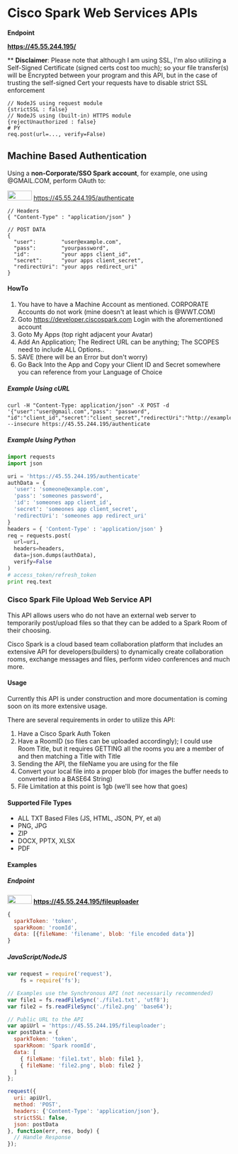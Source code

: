 # Cisco Spark Web Services APIs

__Endpoint__

__https://45.55.244.195/__

** __Disclaimer__: Please note that although I am using SSL, I'm also utilizing a Self-Signed Certificate (signed certs cost too much); so your file transfer(s) will be Encrypted between your program and this API, but in the case of trusting the self-signed Cert your requests have to disable strict SSL enforcement

```
// NodeJS using request module
{strictSSL : false}
// NodeJS using (built-in) HTTPS module
{rejectUnauthorized : false}
# PY
req.post(url=..., verify=False)
```

## Machine Based Authentication

Using a __non-Corporate/SSO Spark account__, for example, one using @GMAIL.COM, perform OAuth to:

<img src='http://citydilse.com/images/pr.jpg' width=55 height=22> https://45.55.244.195/authenticate

```
// Headers
{ "Content-Type" : "application/json" }

// POST DATA
{
  "user":        "user@example.com",
  "pass":        "yourpassword",
  "id":          "your apps client_id",
  "secret":      "your apps client_secret",
  "redirectUri": "your apps redirect_uri"
}
```

#### HowTo

1. You have to have a Machine Account as mentioned. CORPORATE Accounts do not work (mine doesn't at least which is @WWT.COM)
2. Goto https://developer.ciscospark.com Login with the aforementioned account
3. Goto My Apps (top right adjacent your Avatar)
4. Add An Application; The Redirect URL can be anything; The SCOPES need to include ALL Options..
5. SAVE (there will be an Error but don't worry)
6. Go Back Into the App and Copy your Client ID and Secret somewhere you can reference from your Language of Choice

##### Example Using cURL

```curl
curl -H "Content-Type: application/json" -X POST -d '{"user":"user@gmail.com","pass": "password", "id":"client_id","secret":"client_secret","redirectUri":"http://example.com"}' --insecure https://45.55.244.195/authenticate
```

##### Example Using Python

``` python
import requests
import json

uri = 'https://45.55.244.195/authenticate'
authData = {
  'user': 'someone@example.com',
  'pass': 'someones password',
  'id': 'someones app client_id',
  'secret': 'someones app client_secret',
  'redirectUri': 'someones app redirect_uri'
}
headers = { 'Content-Type' : 'application/json' }
req = requests.post(
  url=uri,
  headers=headers,
  data=json.dumps(authData),
  verify=False
)
# access_token/refresh_token
print req.text

```

### Cisco Spark File Upload Web Service API

This API allows users who do not have an external web server to temporarily post/upload files so that they can be added to a Spark Room of their choosing.

Cisco Spark is a cloud based team collaboration platform that includes an extensive API for developers(builders) to dynamically create collaboration rooms, exchange messages and files, perform video conferences and much more.

#### Usage

Currently this API is under construction and more documentation is coming soon on its more extensive usage.

There are several requirements in order to utilize this API:

1. Have a Cisco Spark Auth Token
2. Have a RoomID (so files can be uploaded accordingly); I could use Room Title, but it requires GETTING all the rooms you are a member of and then matching a Title with Title
3. Sending the API, the fileName you are using for the file
4. Convert your local file into a proper blob (for images the buffer needs to converted into a BASE64 String)
5. File Limitation at this point is 1gb (we'll see how that goes)

#### Supported File Types

* ALL TXT Based Files (JS, HTML, JSON, PY, et al)
* PNG, JPG
* ZIP
* DOCX, PPTX, XLSX
* PDF

#### Examples

##### Endpoint

<img src='http://citydilse.com/images/pr.jpg' width=55 height=20> __https://45.55.244.195/fileuploader__

```javascript
{
  sparkToken: 'token',
  sparkRoom: 'roomId',
  data: [{fileName: 'filename', blob: 'file encoded data'}]
}
```

##### JavaScript/NodeJS

```javascript
var request = require('request'),
    fs = require('fs');

// Examples use the Synchronous API (not necessarily recommended)
var file1 = fs.readFileSync('./file1.txt', 'utf8');
var file2 = fs.readFileSync('./file2.png' 'base64');

// Public URL to the API
var apiUrl = 'https://45.55.244.195/fileuploader';
var postData = {
  sparkToken: 'token',
  sparkRoom: 'Spark roomId',
  data: [
    { fileName: 'file1.txt', blob: file1 },
    { fileName: 'file2.png', blob: file2 }
  ]
};

request({
  uri: apiUrl,
  method: 'POST',
  headers: {'Content-Type': 'application/json'},
  strictSSL: false,
  json: postData
}, function(err, res, body) {
  // Handle Response
});
```
